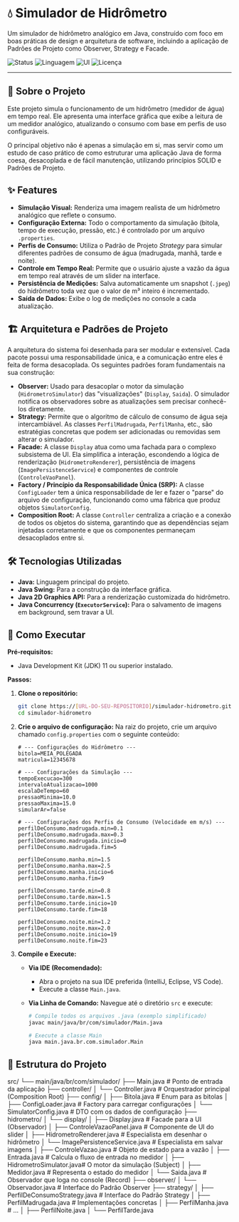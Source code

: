 # 💧 Simulador de Hidrômetro

Um simulador de hidrômetro analógico em Java, construído com foco em boas práticas de design e arquitetura de software, incluindo a aplicação de Padrões de Projeto como Observer, Strategy e Facade.

![Status](https://img.shields.io/badge/status-concluído-green.svg)
![Linguagem](https://img.shields.io/badge/linguagem-Java-blue.svg)
![UI](https://img.shields.io/badge/ui-Java%20Swing-orange.svg)
![Licença](https://img.shields.io/badge/licença-MIT-blue.svg)

---

## 📖 Sobre o Projeto

Este projeto simula o funcionamento de um hidrômetro (medidor de água) em tempo real. Ele apresenta uma interface gráfica que exibe a leitura de um medidor analógico, atualizando o consumo com base em perfis de uso configuráveis.

O principal objetivo não é apenas a simulação em si, mas servir como um estudo de caso prático de como estruturar uma aplicação Java de forma coesa, desacoplada e de fácil manutenção, utilizando princípios SOLID e Padrões de Projeto.

## ✨ Features

* **Simulação Visual:** Renderiza uma imagem realista de um hidrômetro analógico que reflete o consumo.
* **Configuração Externa:** Todo o comportamento da simulação (bitola, tempo de execução, pressão, etc.) é controlado por um arquivo `.properties`.
* **Perfis de Consumo:** Utiliza o Padrão de Projeto *Strategy* para simular diferentes padrões de consumo de água (madrugada, manhã, tarde e noite).
* **Controle em Tempo Real:** Permite que o usuário ajuste a vazão da água em tempo real através de um slider na interface.
* **Persistência de Medições:** Salva automaticamente um snapshot (`.jpeg`) do hidrômetro toda vez que o valor de m³ inteiro é incrementado.
* **Saída de Dados:** Exibe o log de medições no console a cada atualização.

## 🏗️ Arquitetura e Padrões de Projeto

A arquitetura do sistema foi desenhada para ser modular e extensível. Cada pacote possui uma responsabilidade única, e a comunicação entre eles é feita de forma desacoplada. Os seguintes padrões foram fundamentais na sua construção:

* **Observer:** Usado para desacoplar o motor da simulação (`HidrometroSimulator`) das "visualizações" (`Display`, `Saida`). O simulador notifica os observadores sobre as atualizações sem precisar conhecê-los diretamente.
* **Strategy:** Permite que o algoritmo de cálculo de consumo de água seja intercambiável. As classes `PerfilMadrugada`, `PerfilManha`, etc., são estratégias concretas que podem ser adicionadas ou removidas sem alterar o simulador.
* **Facade:** A classe `Display` atua como uma fachada para o complexo subsistema de UI. Ela simplifica a interação, escondendo a lógica de renderização (`HidrometroRenderer`), persistência de imagens (`ImagePersistenceService`) e componentes de controle (`ControleVaoPanel`).
* **Factory / Princípio da Responsabilidade Única (SRP):** A classe `ConfigLoader` tem a única responsabilidade de ler e fazer o "parse" do arquivo de configuração, funcionando como uma fábrica que produz objetos `SimulatorConfig`.
* **Composition Root:** A classe `Controller` centraliza a criação e a conexão de todos os objetos do sistema, garantindo que as dependências sejam injetadas corretamente e que os componentes permaneçam desacoplados entre si.

## 🛠️ Tecnologias Utilizadas

* **Java:** Linguagem principal do projeto.
* **Java Swing:** Para a construção da interface gráfica.
* **Java 2D Graphics API:** Para a renderização customizada do hidrômetro.
* **Java Concurrency (`ExecutorService`):** Para o salvamento de imagens em background, sem travar a UI.

## 🚀 Como Executar

**Pré-requisitos:**
* Java Development Kit (JDK) 11 ou superior instalado.

**Passos:**

1.  **Clone o repositório:**
    ```bash
    git clone https://[URL-DO-SEU-REPOSITORIO]/simulador-hidrometro.git
    cd simulador-hidrometro
    ```

2.  **Crie o arquivo de configuração:**
    Na raiz do projeto, crie um arquivo chamado `config.properties` com o seguinte conteúdo:
    ```properties
    # --- Configurações do Hidrômetro ---
    bitola=MEIA_POLEGADA
    matricula=12345678

    # --- Configurações da Simulação ---
    tempoExecucao=300
    intervaloAtualizacao=1000
    escalaDeTempo=60
    pressaoMinima=10.0
    pressaoMaxima=15.0
    simularAr=false

    # --- Configurações dos Perfis de Consumo (Velocidade em m/s) ---
    perfilDeConsumo.madrugada.min=0.1
    perfilDeConsumo.madrugada.max=0.3
    perfilDeConsumo.madrugada.inicio=0
    perfilDeConsumo.madrugada.fim=5

    perfilDeConsumo.manha.min=1.5
    perfilDeConsumo.manha.max=2.5
    perfilDeConsumo.manha.inicio=6
    perfilDeConsumo.manha.fim=9

    perfilDeConsumo.tarde.min=0.8
    perfilDeConsumo.tarde.max=1.5
    perfilDeConsumo.tarde.inicio=10
    perfilDeConsumo.tarde.fim=18

    perfilDeConsumo.noite.min=1.2
    perfilDeConsumo.noite.max=2.0
    perfilDeConsumo.noite.inicio=19
    perfilDeConsumo.noite.fim=23
    ```

3.  **Compile e Execute:**

    * **Via IDE (Recomendado):**
        * Abra o projeto na sua IDE preferida (IntelliJ, Eclipse, VS Code).
        * Execute a classe `Main.java`.

    * **Via Linha de Comando:**
        Navegue até o diretório `src` e execute:
        ```bash
        # Compile todos os arquivos .java (exemplo simplificado)
        javac main/java/br/com/simulador/Main.java
        
        # Execute a classe Main
        java main.java.br.com.simulador.Main
        ```

## 📁 Estrutura do Projeto

src/
└── main/java/br/com/simulador/
├── Main.java                   # Ponto de entrada da aplicação
├── controller/
│   └── Controller.java         # Orquestrador principal (Composition Root)
├── config/
│   ├── Bitola.java             # Enum para as bitolas
│   ├── ConfigLoader.java       # Factory para carregar configurações
│   └── SimulatorConfig.java    # DTO com os dados de configuração
├── hidrometro/
│   └── display/
│       ├── Display.java            # Facade para a UI (Observador)
│       ├── ControleVazaoPanel.java # Componente de UI do slider
│       ├── HidrometroRenderer.java # Especialista em desenhar o hidrômetro
│       └── ImagePersistenceService.java # Especialista em salvar imagens
│   ├── ControleVazao.java      # Objeto de estado para a vazão
│   ├── Entrada.java            # Calcula o fluxo de entrada no medidor
│   ├── HidrometroSimulator.java# O motor da simulação (Subject)
│   ├── Medidor.java            # Representa o estado do medidor
│   └── Saida.java              # Observador que loga no console (Record)
├── observer/
│   └── Observador.java         # Interface do Padrão Observer
├── strategy/
│   ├── PerfilDeConsumoStrategy.java # Interface do Padrão Strategy
│   ├── PerfilMadrugada.java    # Implementações concretas
│   ├── PerfilManha.java        # ...
│   ├── PerfilNoite.java
│   └── PerfilTarde.java

